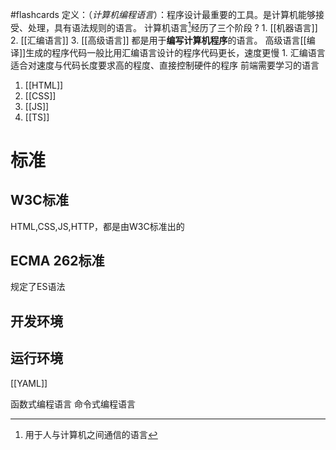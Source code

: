 #flashcards 
定义：（*计算机编程语言*）：程序设计最重要的工具。是计算机能够接受、处理，具有语法规则的语言。
计算机语言[^1]经历了三个阶段
?
	1. [[机器语言]] 
	2. [[汇编语言]] 
	3. [[高级语言]] 
都是用于**编写计算机程序**的语言。
高级语言[[编译]]生成的程序代码一般比用汇编语言设计的程序代码更长，速度更慢
	1. 汇编语言适合对速度与代码长度要求高的程度、直接控制硬件的程序
前端需要学习的语言
1. [[HTML]] 
2. [[CSS]] 
3. [[JS]] 
4. [[TS]] 
# 标准
## W3C标准
HTML,CSS,JS,HTTP，都是由W3C标准出的
## ECMA 262标准
规定了ES语法
## 开发环境

## 运行环境



[[YAML]] 

函数式编程语言
命令式编程语言

[^1]: 用于人与计算机之间通信的语言